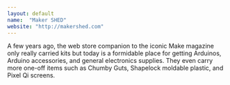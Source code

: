 ```yaml
---
layout: default
name:  "Maker SHED"
website: "http://makershed.com"
---
```


A few years ago, the web store companion to the iconic Make magazine only really carried kits but today is a formidable place for getting Arduinos, Arduino accessories, and general electronics supplies. They even carry more one-off items such as Chumby Guts, Shapelock moldable plastic, and Pixel Qi screens.